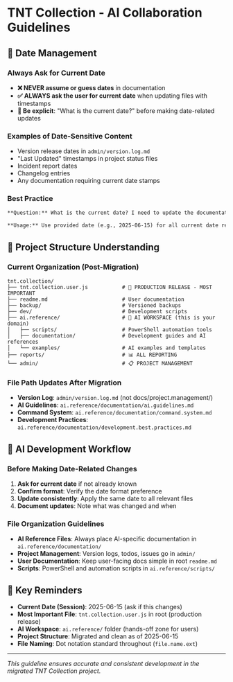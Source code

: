 # TNT Collection - AI Collaboration Guidelines

## 📅 Date Management

### Always Ask for Current Date
- **❌ NEVER assume or guess dates** in documentation
- **✅ ALWAYS ask the user for current date** when updating files with timestamps
- **📝 Be explicit**: "What is the current date?" before making date-related updates

### Examples of Date-Sensitive Content
- Version release dates in `admin/version.log.md`
- "Last Updated" timestamps in project status files
- Incident report dates
- Changelog entries
- Any documentation requiring current date stamps

### Best Practice
```markdown
**Question:** What is the current date? I need to update the documentation with accurate timestamps.

**Usage:** Use provided date (e.g., 2025-06-15) for all current date references
```

## 📁 Project Structure Understanding

### Current Organization (Post-Migration)
```
tnt.collection/
├── tnt.collection.user.js           # 🚨 PRODUCTION RELEASE - MOST IMPORTANT
├── readme.md                        # User documentation
├── backup/                          # Versioned backups
├── dev/                             # Development scripts
├── ai.reference/                    # 🤖 AI WORKSPACE (this is your domain)
│   ├── scripts/                     # PowerShell automation tools
│   ├── documentation/               # Development guides and AI references
│   └── examples/                    # AI examples and templates
├── reports/                         # 📊 ALL REPORTING
└── admin/                           # 📋 PROJECT MANAGEMENT
```

### File Path Updates After Migration
- **Version Log**: `admin/version.log.md` (not docs/project.management/)
- **AI Guidelines**: `ai.reference/documentation/ai.guidelines.md`
- **Command System**: `ai.reference/documentation/command.system.md`
- **Development Practices**: `ai.reference/documentation/development.best.practices.md`

## 🤖 AI Development Workflow

### Before Making Date-Related Changes
1. **Ask for current date** if not already known
2. **Confirm format**: Verify the date format preference
3. **Update consistently**: Apply the same date to all relevant files
4. **Document updates**: Note what was changed and when

### File Organization Guidelines
- **AI Reference Files**: Always place AI-specific documentation in `ai.reference/documentation/`
- **Project Management**: Version logs, todos, issues go in `admin/`
- **User Documentation**: Keep user-facing docs simple in root `readme.md`
- **Scripts**: PowerShell and automation scripts in `ai.reference/scripts/`

## 🎯 Key Reminders

- **Current Date (Session)**: 2025-06-15 (ask if this changes)
- **Most Important File**: `tnt.collection.user.js` in root (production release)
- **AI Workspace**: `ai.reference/` folder (hands-off zone for users)
- **Project Structure**: Migrated and clean as of 2025-06-15
- **File Naming**: Dot notation standard throughout (`file.name.ext`)

---
*This guideline ensures accurate and consistent development in the migrated TNT Collection project.*

